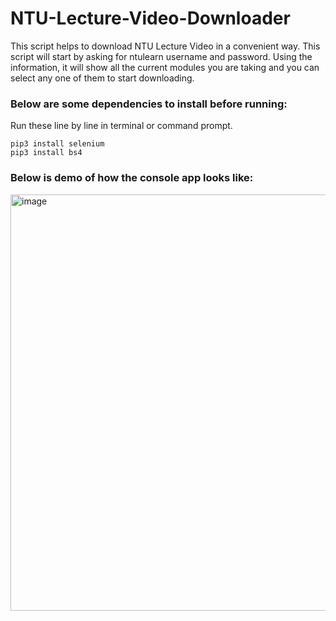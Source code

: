 # NTU-Lecture-Video-Downloader

This script helps to download NTU Lecture Video in a convenient way. This script will start by asking for ntulearn username and password. Using the information, it will show all the current modules you are taking and you can select any one of them to start downloading. 

### Below are some dependencies to install before running: 
Run these line by line in terminal or command prompt. 

```
pip3 install selenium
pip3 install bs4
```



### Below is demo of how the console app looks like:
<img width="666" alt="image" src="https://user-images.githubusercontent.com/48687942/65212365-6392d580-dad4-11e9-9181-0650319e134b.png">
